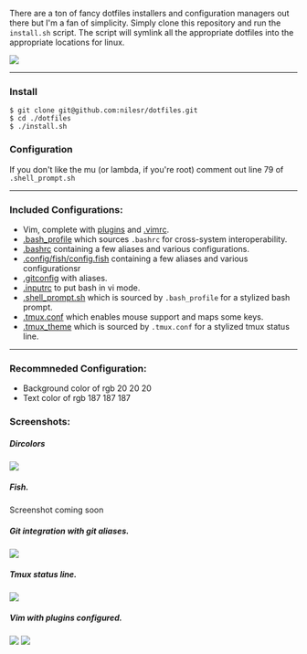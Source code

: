 There are a ton of fancy dotfiles installers and configuration managers out there but I'm a fan of simplicity. Simply clone this repository and run the `install.sh` script. The script will symlink all the appropriate dotfiles into the appropriate locations for linux.

![](http://i.imgur.com/e4AFBMI.gif)

---

### Install

```shell
$ git clone git@github.com:nilesr/dotfiles.git
$ cd ./dotfiles
$ ./install.sh
```

### Configuration
If you don't like the mu (or lambda, if you're root) comment out line 79 of `.shell_prompt.sh`

---

### Included Configurations:

- Vim, complete with [plugins](https://github.com/nilesr/dotfiles/blob/master/.vim/bundle) and [.vimrc](https://github.com/nilesr/dotfiles/blob/master/.vim/vimrc).
- [.bash_profile](https://github.com/nilesr/dotfiles/blob/master/.bash_profile) which sources `.bashrc` for cross-system interoperability.
- [.bashrc](https://github.com/nilesr/dotfiles/blob/master/.bashrc) containing a few aliases and various configurations.
- [.config/fish/config.fish](https://github.com/nilesr/dotfiles/blob/master/.config.fish) containing a few aliases and various configurationsr
- [.gitconfig](https://github.com/nilesr/dotfiles/blob/master/.gitconfig) with aliases.
- [.inputrc](https://github.com/nilesr/dotfiles/blob/master/.inputrc) to put bash in vi mode.
- [.shell_prompt.sh](https://github.com/nilesr/dotfiles/blob/master/.shell_prompt.sh) which is sourced by `.bash_profile` for a stylized bash prompt.
- [.tmux.conf](https://github.com/nilesr/dotfiles/blob/master/.tmux.conf) which enables mouse support and maps some keys.
- [.tmux_theme](https://github.com/nilesr/dotfiles/blob/master/.tmux_theme) which is sourced by `.tmux.conf` for a stylized tmux status line.

---

### Recommneded Configuration:
- Background color of rgb 20 20 20
- Text color of rgb 187 187 187

### Screenshots:

##### Dircolors
![](https://i.imgur.com/TDFks6F.png)

##### Fish.
Screenshot coming soon

##### Git integration with git aliases.
![](https://i.imgur.com/0Tz91aF.png)

##### Tmux status line.
![](http://i.imgur.com/WL0shy8.png)

##### Vim with plugins configured.
![](http://i.imgur.com/fu6vrTL.png)
![](http://i.imgur.com/wfmXDSv.png)

